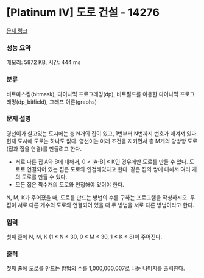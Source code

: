 # [Platinum IV] 도로 건설 - 14276 

[문제 링크](https://www.acmicpc.net/problem/14276) 

### 성능 요약

메모리: 5872 KB, 시간: 444 ms

### 분류

비트마스킹(bitmask), 다이나믹 프로그래밍(dp), 비트필드를 이용한 다이나믹 프로그래밍(dp_bitfield), 그래프 이론(graphs)

### 문제 설명

<p>영선이가 살고있는 도시에는 총 N개의 집이 있고, 1번부터 N번까지 번호가 매겨져 있다. 현재 도시에 도로는 하나도 없다. 영선이는 아래 조건을 지키면서 총 M개의 양방향 도로(집과 집을 연결)를 만들려고 한다.</p>

<ul>
	<li>서로 다른 집 A와 B에 대해서, 0 < |A-B| ≤ K인 경우에만 도로를 만들 수 있다. 도로로 연결되어 있는 집은 도로와 인접해있다고 한다. 같은 집의 쌍에 대해서 여러 개의 도로를 만들 수 있다.</li>
	<li>모든 집은 짝수개의 도로와 인접해야 있어야 한다.</li>
</ul>

<p>N, M, K가 주어졌을 때, 도로를 만드는 방법의 수를 구하는 프로그램을 작성하시오. 두 집이 서로 다른 개수의 도로와 연결되어 있을 때 두 방법을 서로 다른 방법이라고 한다.</p>

### 입력 

 <p>첫째 줄에 N, M, K (1 ≤ N ≤ 30, 0 ≤ M ≤ 30, 1 ≤ K ≤ 8)이 주어진다.</p>

### 출력 

 <p>첫째 줄에 도로를 만드는 방법의 수를 1,000,000,007로 나눈 나머지를 출력한다.</p>

